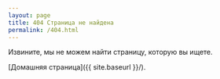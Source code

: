 ```yaml
---
layout: page
title: 404 Страница не найдена
permalink: /404.html
---
```


Извините, мы не можем найти страницу, которую вы ищете.

[Домашняя страница]({{ site.baseurl }}/).

